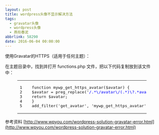 ```yaml
---
layout: post
title: wordpress头像不显示解决方法
tags:
  - gravatar头像
  - wordpress头像
  - 燕衔春泥
abbrlink: 58290
date: 2016-06-04 00:00:00
---
```


<!-- build time:Sat Jun 23 2018 12:05:15 GMT+0800 (中国标准时间) -->

使用Gravatar的HTTPS（适用于任何主题）：

在主题目录中，找到并打开 functions.php 文件，把以下代码复制放到该文件中：
<figure class="highlight php"><table><tr><td class="gutter"><pre><span class="line">1</span>  
<span class="line">2</span>  
<span class="line">3</span>  
<span class="line">4</span>  
<span class="line">5</span>  
</pre></td><td class="code"><pre><span class="line"><span class="function"><span class="keyword">function</span> <span class="title">mywp_get_https_avatar</span><span class="params">($avatar)</span> </span>&#123;</span>  
<span class="line">$avatar = preg_replace(<span class="string">'<span style="color: #0000ff;">/.*\/avatar\/(.*)\?.*avatar\-([\d]+).*/</span>'</span>,<span class="string">'&lt;img src="https://secure.gravatar.com/avatar/$1?s=$2" class="avatar avatar-$2" height="$2" width="$2"&gt;'</span>,$avatar);</span>  
<span class="line"><span class="keyword">return</span> $avatar;</span>  
<span class="line">&#125;</span>  
<span class="line">add_filter(<span class="string">'get_avatar'</span>, <span class="string">'mywp_get_https_avatar'</span>);</span>  
</pre></td></tr></table></figure>

参考资料 [http://www.wpyou.com/wordpress-solution-gravatar-error.html](http://www.wpyou.com/wordpress-solution-gravatar-error.html)
<!-- rebuild by neat -->